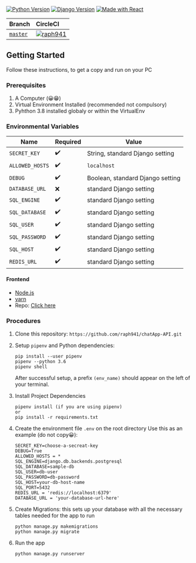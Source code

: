 [![Python Version](https://img.shields.io/badge/python-3.8-blue.svg)](https://www.python.org/)
[![Django Version](https://img.shields.io/badge/django%20versions-3.0-blue.svg)](https://www.djangoproject.com/)
[![Made with React](https://img.shields.io/badge/made%20with-React-orange.svg)](https://reactjs.org/)

| **Branch** | **CircleCI** |
|:-----------|:-------------|
| [`master`](https://github.com/raph941/chatApp-API/tree/master) | [![raph941](https://circleci.com/gh/raph941/chatApp-API.svg?style=svg)](https://app.circleci.com/pipelines/github/raph941/chatApp-API)


## Getting Started
Follow these instructions, to get a copy and run on your PC

### Prerequisites
1. A Computer (😀😁)
2. Virtual Environment Installed (recommended not compulsory)
3. Pyhthon 3.8 installed globaly or within the VirtualEnv


### Environmental Variables

| Name | Required | Value |
|------|----------|---------|
| `SECRET_KEY` | :heavy_check_mark: | String, standard Django setting |
| `ALLOWED_HOSTS` | :heavy_check_mark: | `localhost` |
| `DEBUG` | :heavy_check_mark: | Boolean, standard Django setting |
| `DATABASE_URL` | :x: | standard Django setting |
| `SQL_ENGINE` | :heavy_check_mark: | standard Django setting |
| `SQL_DATABASE` | :heavy_check_mark: | standard Django setting |
| `SQL_USER` | :heavy_check_mark: | standard Django setting |
| `SQL_PASSWORD` | :heavy_check_mark: | standard Django setting |
| `SQL_HOST` | :heavy_check_mark: | standard Django setting |
| `REDIS_URL` | :heavy_check_mark: | standard Django setting |

#### Frontend

- [Node.js](https://nodejs.org/en/download/)
- [yarn](https://yarnpkg.com/)
- Repo: [Click here](https://github.com/raph941/chatApp-FE)

### Procedures

1. Clone this repository: `https://github.com/raph941/chatApp-API.git`

2. Setup `pipenv` and Python dependencies:

   ```
   pip install --user pipenv
   pipenv --python 3.6
   pipenv shell
   ```

   After successful setup, a prefix `(env_name)` should appear on the left of your terminal.

3. Install Project Dependencies
    ```
    pipenv install (if you are using pipenv)
    or
    pip install -r requirements.txt
    ```

4. Create the environment file `.env` on the root directory Use this as an example (do not copy😀):
    ```
    SECRET_KEY=choose-a-secreat-key
    DEBUG=True
    ALLOWED_HOSTS = *
    SQL_ENGINE=django.db.backends.postgresql
    SQL_DATABASE=sample-db
    SQL_USER=db-user
    SQL_PASSWORD=db-password
    SQL_HOST=your-db-host-name
    SQL_PORT=5432
    REDIS_URL = 'redis://localhost:6379'
    DATABASE_URL = 'your-database-url-here'
    ```

5. Create Migrations: this sets up your database with all the necessary tables needed for the app to run
    ```
    python manage.py makemigrations
    python manage.py migrate
    ```
6. Run the app
    ```
    python manage.py runserver
    ```